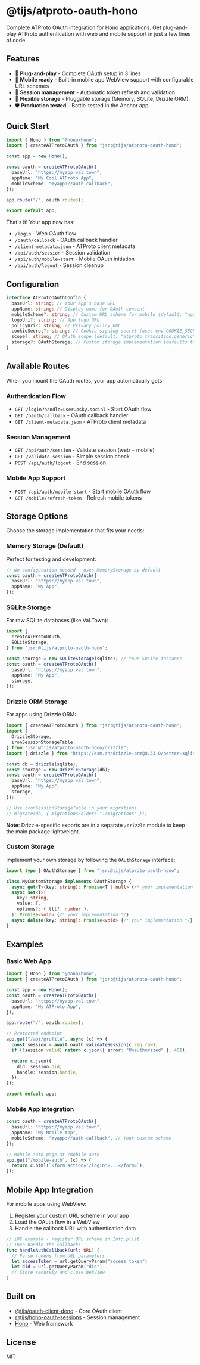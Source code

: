 # @tijs/atproto-oauth-hono

Complete ATProto OAuth integration for Hono applications. Get plug-and-play
ATProto authentication with web and mobile support in just a few lines of code.

## Features

- 🚀 **Plug-and-play** - Complete OAuth setup in 3 lines
- 📱 **Mobile ready** - Built-in mobile app WebView support with configurable
  URL schemes
- 🔄 **Session management** - Automatic token refresh and validation
- 🔧 **Flexible storage** - Pluggable storage (Memory, SQLite, Drizzle ORM)
- 🛡️ **Production tested** - Battle-tested in the Anchor app

## Quick Start

```typescript
import { Hono } from "@hono/hono";
import { createATProtoOAuth } from "jsr:@tijs/atproto-oauth-hono";

const app = new Hono();

const oauth = createATProtoOAuth({
  baseUrl: "https://myapp.val.town",
  appName: "My Cool ATProto App",
  mobileScheme: "myapp://auth-callback",
});

app.route("/", oauth.routes);

export default app;
```

That's it! Your app now has:

- `/login` - Web OAuth flow
- `/oauth/callback` - OAuth callback handler
- `/client-metadata.json` - ATProto client metadata
- `/api/auth/session` - Session validation
- `/api/auth/mobile-start` - Mobile OAuth initiation
- `/api/auth/logout` - Session cleanup

## Configuration

```typescript
interface ATProtoOAuthConfig {
  baseUrl: string; // Your app's base URL
  appName: string; // Display name for OAuth consent
  mobileScheme?: string; // Custom URL scheme for mobile (default: "app://auth-callback")
  logoUri?: string; // App logo URL
  policyUri?: string; // Privacy policy URL
  cookieSecret?: string; // Cookie signing secret (uses env COOKIE_SECRET)
  scope?: string; // OAuth scope (default: "atproto transition:generic")
  storage?: OAuthStorage; // Custom storage implementation (defaults to MemoryStorage)
}
```

## Available Routes

When you mount the OAuth routes, your app automatically gets:

### Authentication Flow

- `GET /login?handle=user.bsky.social` - Start OAuth flow
- `GET /oauth/callback` - OAuth callback handler
- `GET /client-metadata.json` - ATProto client metadata

### Session Management

- `GET /api/auth/session` - Validate session (web + mobile)
- `GET /validate-session` - Simple session check
- `POST /api/auth/logout` - End session

### Mobile App Support

- `POST /api/auth/mobile-start` - Start mobile OAuth flow
- `GET /mobile/refresh-token` - Refresh mobile tokens

## Storage Options

Choose the storage implementation that fits your needs:

### Memory Storage (Default)

Perfect for testing and development:

```typescript
// No configuration needed - uses MemoryStorage by default
const oauth = createATProtoOAuth({
  baseUrl: "https://myapp.val.town",
  appName: "My App",
});
```

### SQLite Storage

For raw SQLite databases (like Val.Town):

```typescript
import {
  createATProtoOAuth,
  SQLiteStorage,
} from "jsr:@tijs/atproto-oauth-hono";

const storage = new SQLiteStorage(sqlite); // Your SQLite instance
const oauth = createATProtoOAuth({
  baseUrl: "https://myapp.val.town",
  appName: "My App",
  storage,
});
```

### Drizzle ORM Storage

For apps using Drizzle ORM:

```typescript
import { createATProtoOAuth } from "jsr:@tijs/atproto-oauth-hono";
import {
  DrizzleStorage,
  ironSessionStorageTable,
} from "jsr:@tijs/atproto-oauth-hono/drizzle";
import { drizzle } from "https://esm.sh/drizzle-orm@0.33.0/better-sqlite3";

const db = drizzle(sqlite);
const storage = new DrizzleStorage(db);
const oauth = createATProtoOAuth({
  baseUrl: "https://myapp.val.town",
  appName: "My App",
  storage,
});

// Use ironSessionStorageTable in your migrations
// migrate(db, { migrationsFolder: "./migrations" });
```

**Note**: Drizzle-specific exports are in a separate `/drizzle` module to keep
the main package lightweight.

### Custom Storage

Implement your own storage by following the `OAuthStorage` interface:

```typescript
import type { OAuthStorage } from "jsr:@tijs/atproto-oauth-hono";

class MyCustomStorage implements OAuthStorage {
  async get<T>(key: string): Promise<T | null> {/* your implementation */}
  async set<T>(
    key: string,
    value: T,
    options?: { ttl?: number },
  ): Promise<void> {/* your implementation */}
  async delete(key: string): Promise<void> {/* your implementation */}
}
```

## Examples

### Basic Web App

```typescript
import { Hono } from "@hono/hono";
import { createATProtoOAuth } from "jsr:@tijs/atproto-oauth-hono";

const app = new Hono();
const oauth = createATProtoOAuth({
  baseUrl: "https://myapp.val.town",
  appName: "My ATProto App",
});

app.route("/", oauth.routes);

// Protected endpoint
app.get("/api/profile", async (c) => {
  const session = await oauth.validateSession(c.req.raw);
  if (!session.valid) return c.json({ error: "Unauthorized" }, 401);

  return c.json({
    did: session.did,
    handle: session.handle,
  });
});

export default app;
```

### Mobile App Integration

```typescript
const oauth = createATProtoOAuth({
  baseUrl: "https://myapp.val.town",
  appName: "My Mobile App",
  mobileScheme: "myapp://auth-callback", // Your custom scheme
});

// Mobile auth page at /mobile-auth
app.get("/mobile-auth", (c) => {
  return c.html(`<form action="/login">...</form>`);
});
```

## Mobile App Integration

For mobile apps using WebView:

1. Register your custom URL scheme in your app
2. Load the OAuth flow in a WebView
3. Handle the callback URL with authentication data

```swift
// iOS example - register URL scheme in Info.plist
// Then handle the callback:
func handleAuthCallback(url: URL) {
  // Parse tokens from URL parameters
  let accessToken = url.getQueryParam("access_token")
  let did = url.getQueryParam("did")
  // Store securely and close WebView
}
```

## Built on

- [@tijs/oauth-client-deno](https://jsr.io/@tijs/oauth-client-deno) - Core OAuth
  client
- [@tijs/hono-oauth-sessions](https://jsr.io/@tijs/hono-oauth-sessions) -
  Session management
- [Hono](https://hono.dev) - Web framework

## License

MIT
